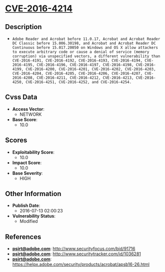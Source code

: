 
# [CVE-2016-4214](https://cve.mitre.org/cgi-bin/cvename.cgi?name=CVE-2016-4214)

## Description

- `Adobe Reader and Acrobat before 11.0.17, Acrobat and Acrobat Reader DC Classic before 15.006.30198, and Acrobat and Acrobat Reader DC Continuous before 15.017.20050 on Windows and OS X allow attackers to execute arbitrary code or cause a denial of service (memory corruption) via unspecified vectors, a different vulnerability than CVE-2016-4191, CVE-2016-4192, CVE-2016-4193, CVE-2016-4194, CVE-2016-4195, CVE-2016-4196, CVE-2016-4197, CVE-2016-4198, CVE-2016-4199, CVE-2016-4200, CVE-2016-4201, CVE-2016-4202, CVE-2016-4203, CVE-2016-4204, CVE-2016-4205, CVE-2016-4206, CVE-2016-4207, CVE-2016-4208, CVE-2016-4211, CVE-2016-4212, CVE-2016-4213, CVE-2016-4250, CVE-2016-4251, CVE-2016-4252, and CVE-2016-4254.`

## Cvss Data

- **Access Vector**:
  - NETWORK
- **Base Score**:
  - 10.0

## Scores

- **Exploitability Score**:
  - 10.0
- **Impact Score**:
  - 10.0
- **Base Severity**:
  - HIGH

## Other Information

- **Publish Date**:
  - 2016-07-13 02:00:23
- **Vulnerability Status**:
  - Modified

## References

- **psirt@adobe.com**: http://www.securityfocus.com/bid/91716
- **psirt@adobe.com**: http://www.securitytracker.com/id/1036281
- **psirt@adobe.com**: https://helpx.adobe.com/security/products/acrobat/apsb16-26.html
